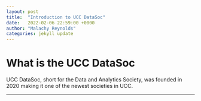 ```yaml
---
layout: post
title:  "Introduction to UCC DataSoc"
date:   2022-02-06 22:59:00 +0000
author: "Malachy Reynolds"
categories: jekyll update
---
```

# What is the UCC DataSoc
UCC DataSoc, short for the Data and Analytics Society, was founded in 2020 making it one of the newest societies in UCC.


---